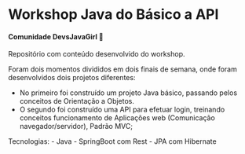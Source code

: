 # Workshop Java do Básico a API

#### Comunidade DevsJavaGirl :girl:

Repositório com conteúdo desenvolvido do workshop. 

Foram dois momentos divididos em dois finais de semana, onde foram desenvolvidos dois projetos diferentes:

- No primeiro foi construído um projeto Java básico, passando pelos conceitos de Orientação a Objetos.
- O segundo foi construído uma API para efetuar login, treinando conceitos funcionamento de Aplicações web (Comunicação navegador/servidor), Padrão MVC;

Tecnologias:
\- Java
\- SpringBoot com Rest
\- JPA com Hibernate